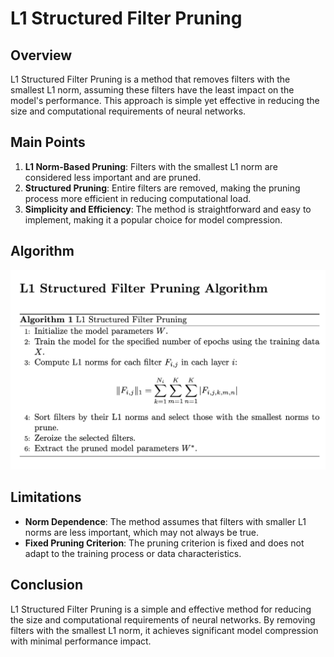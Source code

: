 # L1 Structured Filter Pruning

## Overview

L1 Structured Filter Pruning is a method that removes filters with the smallest L1 norm, assuming these filters have the least impact on the model's performance. This approach is simple yet effective in reducing the size and computational requirements of neural networks.

## Main Points

1. **L1 Norm-Based Pruning**: Filters with the smallest L1 norm are considered less important and are pruned.
2. **Structured Pruning**: Entire filters are removed, making the pruning process more efficient in reducing computational load.
3. **Simplicity and Efficiency**: The method is straightforward and easy to implement, making it a popular choice for model compression.

## Algorithm

![L1 Pruning Algorithm](/../images/L1_algo.png)

## Limitations

- **Norm Dependence**: The method assumes that filters with smaller L1 norms are less important, which may not always be true.
- **Fixed Pruning Criterion**: The pruning criterion is fixed and does not adapt to the training process or data characteristics.

## Conclusion

L1 Structured Filter Pruning is a simple and effective method for reducing the size and computational requirements of neural networks. By removing filters with the smallest L1 norm, it achieves significant model compression with minimal performance impact.
